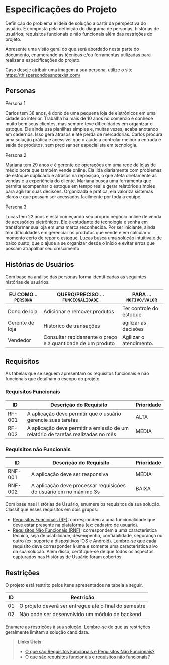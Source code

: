 # Especificações do Projeto

Definição do problema e ideia de solução a partir da perspectiva do usuário. É composta pela definição do  diagrama de personas, histórias de usuários, requisitos funcionais e não funcionais além das restrições do projeto.

Apresente uma visão geral do que será abordado nesta parte do documento, enumerando as técnicas e/ou ferramentas utilizadas para realizar a especificações do projeto.

Caso deseje atribuir uma imagem a sua persona, utilize o site https://thispersondoesnotexist.com/

## Personas

Persona 1

Carlos tem 38 anos, é dono de uma pequena loja de eletrônicos em uma cidade do interior. Trabalha há mais de 10 anos no comércio e conhece muito bem seus clientes, mas sempre teve dificuldades em organizar o estoque. Ele ainda usa planilhas simples e, muitas vezes, acaba anotando em cadernos. Isso gera atrasos e até perda de mercadorias. Carlos procura uma solução prática e acessível que o ajude a controlar melhor a entrada e saída de produtos, sem precisar ser especialista em tecnologia.

Persona 2

Mariana tem 29 anos e é gerente de operações em uma rede de lojas de médio porte que também vende online. Ela lida diariamente com problemas de estoque duplicado e atrasos na reposição, o que afeta diretamente as vendas e a experiência do cliente. Mariana busca uma ferramenta que permita acompanhar o estoque em tempo real e gerar relatórios simples para agilizar suas decisões. Organizada e prática, ela valoriza sistemas claros e que possam ser acessados facilmente por toda a equipe.

Persona 3

Lucas tem 22 anos e está começando seu próprio negócio online de venda de acessórios eletrônicos. Ele é estudante de tecnologia e sonha em transformar sua loja em uma marca reconhecida. Por ser iniciante, ainda tem dificuldades em gerenciar os produtos que vende e em calcular o momento certo de repor o estoque. Lucas busca uma solução intuitiva e de baixo custo, que o ajude a se organizar desde o início e evitar erros que possam atrapalhar seu crescimento.

## Histórias de Usuários

Com base na análise das personas forma identificadas as seguintes histórias de usuários:

|EU COMO... `PERSONA`| QUERO/PRECISO ... `FUNCIONALIDADE` |PARA ... `MOTIVO/VALOR`                 |
|--------------------|------------------------------------|----------------------------------------|
|Dono de loja        | Adicionar e remover produtos       | Ter controle do estoque                |
|Gerente de loja     | Historico de transações            | agilizar as decisões                   |
|Vendedor            | Consultar rapidamente o preço e a quantidade de um produto | Agilizar o atendimento. |

## Requisitos

As tabelas que se seguem apresentam os requisitos funcionais e não funcionais que detalham o escopo do projeto.

### Requisitos Funcionais

|ID    | Descrição do Requisito  | Prioridade | 
|------|-----------------------------------------|----| 
|RF-001| A aplicação deve permitir que o usuário gerencie suas tarefas | ALTA |  
|RF-002| A aplicação deve permitir a emissão de um relatório de tarefas realizadas no mês   | MÉDIA | 


### Requisitos não Funcionais

|ID     | Descrição do Requisito  |Prioridade |
|-------|-------------------------|----|
|RNF-001| A aplicação deve ser responsiva | MÉDIA | 
|RNF-002| A aplicação deve processar requisições do usuário em no máximo 3s |  BAIXA | 

Com base nas Histórias de Usuário, enumere os requisitos da sua solução. Classifique esses requisitos em dois grupos:

- [Requisitos Funcionais
 (RF)](https://pt.wikipedia.org/wiki/Requisito_funcional):
 correspondem a uma funcionalidade que deve estar presente na
  plataforma (ex: cadastro de usuário).
- [Requisitos Não Funcionais
  (RNF)](https://pt.wikipedia.org/wiki/Requisito_n%C3%A3o_funcional):
  correspondem a uma característica técnica, seja de usabilidade,
  desempenho, confiabilidade, segurança ou outro (ex: suporte a
  dispositivos iOS e Android).
Lembre-se que cada requisito deve corresponder à uma e somente uma
característica alvo da sua solução. Além disso, certifique-se de que
todos os aspectos capturados nas Histórias de Usuário foram cobertos.

## Restrições

O projeto está restrito pelos itens apresentados na tabela a seguir.

|ID| Restrição                                             |
|--|-------------------------------------------------------|
|01| O projeto deverá ser entregue até o final do semestre |
|02| Não pode ser desenvolvido um módulo de backend        |


Enumere as restrições à sua solução. Lembre-se de que as restrições geralmente limitam a solução candidata.

> **Links Úteis**:
> - [O que são Requisitos Funcionais e Requisitos Não Funcionais?](https://codificar.com.br/requisitos-funcionais-nao-funcionais/)
> - [O que são requisitos funcionais e requisitos não funcionais?](https://analisederequisitos.com.br/requisitos-funcionais-e-requisitos-nao-funcionais-o-que-sao/)
